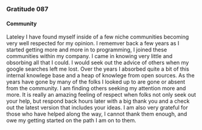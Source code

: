 ### Gratitude 087


#### Community

Lateley I have found myself inside of a few niche communities becoming very well respected for my opinion.  I rememver back a few years as I started getting more and more in to programming, I joined these communities within my company.  I came in knowing very little and obsorbing all that I could.  I would seek out the advice of others when my google searches left me lost.  Over the years I absorbed quite a bit of this internal knowlege base and a heap of knowlege from open sources.  As the years have gone by many of the folks I looked up to are gone or absent from the community.  I am finding others seeking my attention more and more.  It is really an amazing feeling of respect when folks not only seek out your help, but respond back hours later with a big thank you and a check out the latest version that includes your ideas.  I am also very grateful for those who have helped along the way, I cannot thank them enough, and owe my getting started on the path I am on to them.


